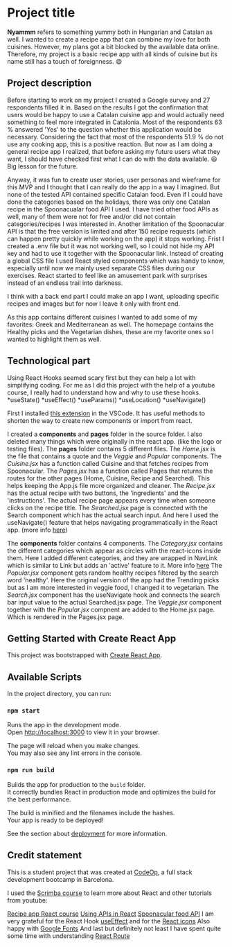 # Project title

**Nyammm** refers to something yummy both in Hungarian and Catalan as well. I wanted to create a recipe app that can combine my love for both cuisines.
However, my plans got a bit blocked by the available data online. Therefore, my project is a basic recipe app with all kinds of cuisine but its name still has a touch of foreignness. 😄

## Project description

Before starting to work on my project I created a Google survey and 27 respondents filled it in. Based on the results I got the confirmation that users would be happy to use a Catalan cuisine app and would actually need something to feel more integrated in Catalonia. Most of the respondents 63 % answered 'Yes' to the question whether this application would be necessary. Considering the fact that most of the respondents 51.9 % do not use any cooking app, this is a positive reaction. But now as I am doing a general recipe app I realized, that before asking my future users what they want, I should have checked first what I can do with the data available. 😆 Big lesson for the future.

Anyway, it was fun to create user stories, user personas and wireframe for this MVP and I thought that I can really do the app in a way I imagined. But none of the tested API contained specific Catalan food. Even if I could have done the categories based on the holidays, there was only one Catalan recipe in the Spoonacualar food API I used. I have tried other food APIs as well, many of them were not for free and/or did not contain categories/recipes I was interested in. Another limitation of the Spoonacular API is that the free version is limited and after 150 recipe requests (which can happen pretty quickly while working on the app) it stops working.
Frist I created a .env file but it was not working well, so I could not hide my API key and had to use it together with the Spoonacular link.
Instead of creating a global CSS file I used React styled components which was handy to know, especially until now we mainly used separate CSS files during our exercises. React started to feel like an amusement park with surprises instead of an endless trail into darkness.

I think with a back end part I could make an app I want, uploading specific recipes and images but for now I leave it only with front end.

As this app contains different cuisines I wanted to add some of my favorites: Greek and Mediterranean as well.
The homepage contains the Healthy picks and the Vegetarian dishes, these are my favorite ones so I wanted to highlight them as well.

## Technological part

Using React Hooks seemed scary first but they can help a lot with simplifying coding. For me as I did this project with the help of a youtube course, I really had to understand how and why to use these hooks.
*useState()
*useEffect()
*useParams()
*useLocation()
*useNavigate()

First I installed [this extension](https://marketplace.visualstudio.com/items?itemName=rodrigovallades.es7-react-js-snippets) in the VSCode. It has useful methods to shorten the way to create new components or import from react.

I created a **components** and **pages** folder in the source folder. I also deleted many things which were originally in the react app. (like the logo or testing files).
The **pages** folder contains 5 different files.
The *Home.jsx* is the file that contains a quote and the *Veggie* and *Popular* components.
The *Cuisine.jsx* has a function called Cuisine and that fetches recipes from Spoonacular.
The *Pages.jsx* has a function called Pages that returns the routes for the other pages (Home, Cuisine, Recipe and Searched). This helps keeping the App.js file more organized and cleaner.
The *Recipe.jsx* has the actual recipe with two buttons, the 'ingredients' and the 'instructions'. The actual recipe page appears every time when someone clicks on the recipe title.
The *Searched.jsx* page is connected with the Search component which has the actual search input. And here I used the useNavigate() feature that helps navigating programmatically in the React app. (more info [here](https://refine.dev/blog/usenavigate-react-router-redirect/#:~:text=The%20useNavigate%20hook%20lets%20you,and%20how%20to%20use%20it.))

The **components** folder contains 4 components.
The *Category.jsx* contains the different categories which appear as circles with the react-icons inside them. Here I added different categories, and they are wrapped in NavLink which is similar to Link but adds an 'active' feature to it. More info [here](https://reactrouter.com/en/main/components/link)
The *Popular.jsx* component gets random healthy recipes filtered by the search word 'healthy'. Here the original version of the app had the Trending picks but as I am more interested in veggie food, I changed it to vegetarian.
The *Search.jsx* component has the useNavigate hook and connects the search bar input value to the actual Searched.jsx page.
The *Veggie.jsx* component together with the *Popular.jsx* compnent are added to the Home.jsx page. Which is rendered in the Pages.jsx page.

## Getting Started with Create React App

This project was bootstrapped with [Create React App](https://github.com/facebook/create-react-app).

## Available Scripts

In the project directory, you can run:

### `npm start`

Runs the app in the development mode.\
Open [http://localhost:3000](http://localhost:3000) to view it in your browser.

The page will reload when you make changes.\
You may also see any lint errors in the console.

### `npm run build`

Builds the app for production to the `build` folder.\
It correctly bundles React in production mode and optimizes the build for the best performance.

The build is minified and the filenames include the hashes.\
Your app is ready to be deployed!

See the section about [deployment](https://facebook.github.io/create-react-app/docs/deployment) for more information.

## Credit statement

This is a student project that was created at
[CodeOp](http://codeop.tech), a full stack development bootcamp in Barcelona.

I used the [Scrimba course](https://scrimba.com/learn/learnreact) to learn more about React and other tutorials from youtube:

[Recipe app React course](https://www.youtube.com/watch?v=xc4uOzlndAk&list=PLJwkTKz89ybl8n5W7f9nDyjaBfqY5W1Q8&index=2&t=1544s)
[Using APIs in React](https://www.youtube.com/watch?v=tvfeBLMA_Q4&list=PLJwkTKz89ybl8n5W7f9nDyjaBfqY5W1Q8&index=3)
[Spoonacular food API](https://spoonacular.com/food-api)
I am very grateful for the React Hook [useEffect](https://beta.reactjs.org/reference/react/useEffect#controlling-a-non-react-widget)
and for the [React icons](https://react-icons.github.io/react-icons/)
Also happy with [Google Fonts](https://fonts.google.com/)
And last but definitely not least I have spent quite some time with understanding [React Route](https://www.w3schools.com/react/react_router.asp)
